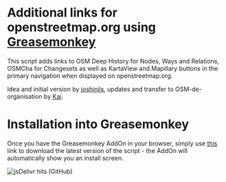# Additional links for openstreetmap.org using [Greasemonkey]([https://wikipedia.org/wiki/Greasemonkey](https://www.greasespot.net/))

This script adds links to OSM Deep History for Nodes, Ways and Relations, OSMCha for Changesets as well as KartaView and Mapillary buttons 
in the primary navigation when displayed on openstreetmap.org.

Idea and initial version by [joshinils](https://github.com/joshinils), updates and transfer to OSM-de-organisation by [Kai](https://github.com/kmpoppe).

# Installation into Greasemonkey

Once you have the Greasemonkey AddOn in your browser, simply use [this](https://cdn.jsdelivr.net/gh/OSM-de/osm-org-greasemonkey@master/osm-org-greasemonkey.user.js) link to download the latest version of the script - the AddOn will automatically show you an install screen.

![jsDelivr hits (GitHub)](https://img.shields.io/jsdelivr/gh/hm/OSM-de/osm-org-greasemonkey?style=for-the-badge)
